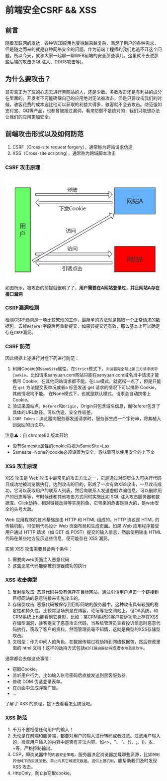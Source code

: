 # 前端安全CSRF && XSS
## 前言

随着互联网的发达，各种WEB应用也变得越来越复杂，满足了用户的各种需求，但是随之而来的就是各种网络安全的问题。作为前端工程师的我们也逃不开这个问题。所以今天，就和大家一起聊一聊WEB前端的安全那些事儿。这里就不去说那些后端的攻击(SQL注入、DDOS攻击等)。

## 为什么要攻击？

其实真正为了玩的心态去进行黑网站的人，还是少数。多数攻击还是有利益的成分在里面的。开发者不可能确保自己的应用绝对无法被攻击，但是只要攻击我们的时候，骇客花费的成本远比他可以获取的利益大得多，骇客就不会去攻击。防范强如支付宝、QQ等产品，也都曾被报过漏洞，看来防御不是绝对的，我们只能想办法让我们的应用更加安全。

## 前端攻击形式以及如何防范

1. CSRF（Cross-site request forgery），通常称为跨站请求伪造
2. XSS（Cross-site scripting），通常称为跨域脚本攻击

### CSRF 攻击原理

![](./img/CSRF.png)

如图所示，被攻击的前提就很明了了，**用户需要在A网站登录过，并且网站A存在接口漏洞**

### CSRF漏洞检测
检测CSRF漏洞是一项比较繁琐的工作，最简单的方法就是抓取一个正常请求的数据包，去掉`Referer`字段后再重新提交，如果该提交还有效，那么基本上可以确定存在`CSRF`漏洞。

### CSRF 防范

因此根据上述进行对症下药进行防范：

1. 利用Cookie的`SameSite`属性，在`Strict`模式下，`浏览器完全禁止第三方请求携带Cookie`。比如请求sanyuan.com网站只能在sanyuan.com域名当中请求才能携带 Cookie，在其他网站请求都不能。在`Lax`模式，就宽松一点了，但是只能在 `get` 方法提交表单况或者a 标签发送 get 请求的情况下可以携带 Cookie，其他情况均不能。 在None模式下，也就是默认模式，请求会自动携带上 Cookie。
2. 验证来源站点，`Referer`和`Origin`，Origin只包含域名信息，而Referer包含了具体的URL路径。可以伪造，安全性较差。
3. `CSRF Token`：浏览器向服务器发送请求时，服务器生成一个字符串，将其植入到返回的页面中。

注意⚠️：自 chrome80 版本开始
- 没有Samesite属性的cookie将视为SameSite=Lax
- Samesite=None的cookie必须设置为安全，意味着可以使用安全的上下文

### XSS 攻击原理

XSS 攻击是 Web 攻击中最常见的攻击方法之一，它是通过对网页注入可执行代码且成功地被浏览器执行，达到攻击的目的，形成了一次有效XSS攻击，一旦攻击成功，它可以获取用户的联系人列表，然后向联系人发送虚假诈骗信息，可以删除用户的日志等等，有时候还和其他攻击方式同时实施比如 SQL 注入攻击服务器和数据库、Click劫持、相对链接劫持等实施钓鱼，它带来的危害是巨大的，是web安全的头号大敌。

Web 应用程序的技术基础是由 HTTP 和 HTML 组成的。HTTP 协议是 HTML 的传输机制，可使用代码设计 Web 页面布局和生成页面。如果 Web 应用程序接受用户通过 HTTP 请求（如 GET 或 POST）提交的输入信息，然后使用输出 HTML 代码在某些地方显示这些信息，便可能存在 XSS 漏洞。

实施 XSS 攻击需要具备两个条件：

1. 需要向web页面注入恶意代码
2. 这些恶意代码能够被浏览器成功的执行

### XSS 攻击类型

1. 反射型攻击: 恶意代码并没有保存在目标网站，通过引诱用户点击一个链接到目标网站的恶意链接来实施攻击的。
2. 存储型攻击: 恶意代码被保存到目标网站的服务器中，这种攻击具有较强的稳定性和持久性，比较常见场景是在博客，论坛等社交网站上，但OA系统，和CRM系统上也能看到它身影，比如：某CRM系统的客户投诉功能上存在XSS存储型漏洞，骇客提交了恶意攻击代码，当系统管理员查看投诉信息时恶意代码执行，窃取了客户的资料，然而管理员毫不知情，这就是典型的XSS存储型攻击。
3. 文档型：作为中间人的角色，在数据传输过程劫持到网络数据包，然后修改里面的 html 文档！这样的劫持方式包括`WIFI路由器劫持`或者`本地恶意软件`。

通常都会去做这些事情：

- 窃取Cookie。
- 监听用户行为，比如输入账号密码后直接发送到黑客服务器。
- 修改 DOM 伪造登录表单。
- 在页面中生成浮窗广告。
- ...

了解了 XSS 的原理，接下去看看怎么防范吧。

### XSS 防范

1. 千万不要相信任何用户的输入！
2. 无论是在前端和服务端，都要对用户的输入进行转码或者过滤。过滤用户输入的，检查用户输入的内容中是否有非法内容。如<>、"、 '、%、;、()、&、+等。严格控制输出。
3. CSP，即浏览器中的`内容安全策略`，服务器决定浏览器加载哪些资源，比如`限制其他域下的资源加载`。`禁止向其它域提交数据`。`提供上报机制`，能帮助我们及时发现 XSS 攻击。
4. HttpOnly，防止js窃取cookie。
